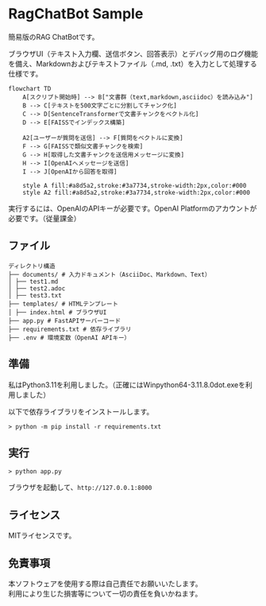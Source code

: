 # RagChatBot Sample

簡易版のRAG ChatBotです。

ブラウザUI（テキスト入力欄、送信ボタン、回答表示）とデバッグ用のログ機能を備え、Markdownおよびテキストファイル（.md, .txt）を入力として処理する仕様です。

```mermaid
flowchart TD
    A[スクリプト開始時] --> B["文書群（text,markdown,asciidoc）を読み込み"]
    B --> C[テキストを500文字ごとに分割してチャンク化]
    C --> D[SentenceTransformerで文書チャンクをベクトル化]
    D --> E[FAISSでインデックス構築]

    A2[ユーザーが質問を送信] --> F[質問をベクトルに変換]
    F --> G[FAISSで類似文書チャンクを検索]
    G --> H[取得した文書チャンクを送信用メッセージに変換]
    H --> I[OpenAIへメッセージを送信]
    I --> J[OpenAIから回答を取得]

    style A fill:#a8d5a2,stroke:#3a7734,stroke-width:2px,color:#000
    style A2 fill:#a8d5a2,stroke:#3a7734,stroke-width:2px,color:#000
```

実行するには、OpenAIのAPIキーが必要です。OpenAI Platformのアカウントが必要です。（従量課金）

## ファイル

```
ディレクトリ構造
├── documents/ # 入力ドキュメント（AsciiDoc、Markdown、Text）
│ ├── test1.md
│ ├── test2.adoc
│ ├── test3.txt
├── templates/ # HTMLテンプレート
│ ├── index.html # ブラウザUI
├── app.py # FastAPIサーバーコード
├── requirements.txt # 依存ライブラリ
├── .env # 環境変数（OpenAI APIキー）
```
## 準備

私はPython3.11を利用しました。（正確にはWinpython64-3.11.8.0dot.exeを利用しました）

以下で依存ライブラリをインストールします。

```
> python -m pip install -r requirements.txt
```

## 実行

```
> python app.py
```

ブラウザを起動して、`http://127.0.0.1:8000`

## ライセンス

MITライセンスです。  

## 免責事項

本ソフトウェアを使用する際は自己責任でお願いいたします。  
利用により生じた損害等について一切の責任を負いかねます。